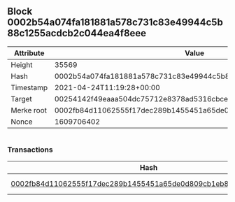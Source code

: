 ## Block 0002b54a074fa181881a578c731c83e49944c5b88c1255acdcb2c044ea4f8eee

Attribute | Value
--- | ---
Height | 35569
Hash | 0002b54a074fa181881a578c731c83e49944c5b88c1255acdcb2c044ea4f8eee
Timestamp | 2021-04-24T11:19:28+00:00
Target | 00254142f49eaaa504dc75712e8378ad5316cbcead634704b3734b6271167cc4
Merke root | 0002fb84d11062555f17dec289b1455451a65de0d809cb1eb8128f4fe0d43d5e
Nonce | 1609706402

```

```

### Transactions

Hash | Amount
--- | ---
[0002fb84d11062555f17dec289b1455451a65de0d809cb1eb8128f4fe0d43d5e](0002fb84d11062555f17dec289b1455451a65de0d809cb1eb8128f4fe0d43d5e.md) | 10.00000000 SKEPTI 
